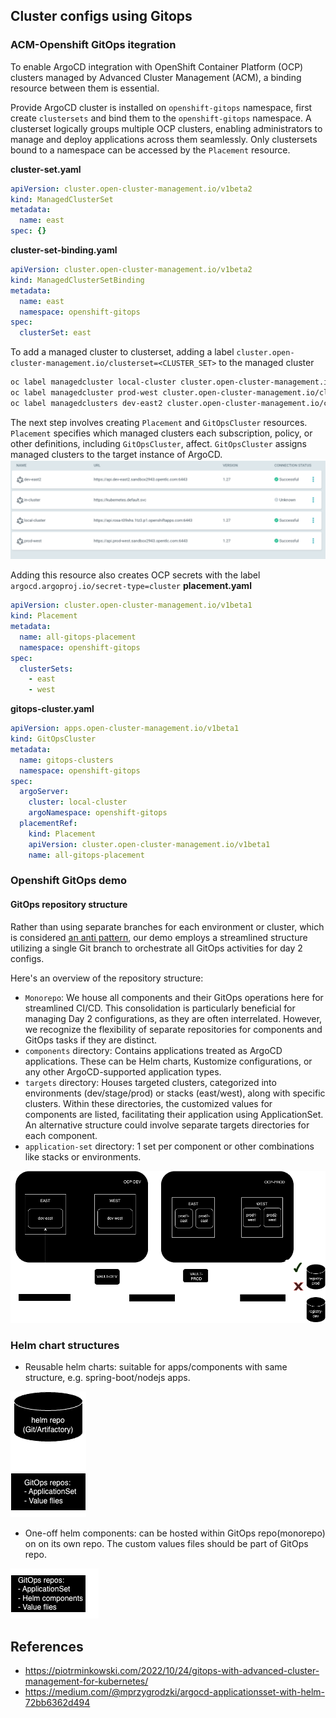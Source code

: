 ## Cluster configs using Gitops
### ACM-Openshift GitOps itegration
To enable ArgoCD integration with OpenShift Container Platform (OCP) clusters managed by Advanced Cluster Management (ACM), a binding resource between them is essential. 

Provide ArgoCD cluster is installed on `openshift-gitops` namespace, first create `clustersets` and bind them to the `openshift-gitops` namespace. A clusterset logically groups multiple OCP clusters, enabling administrators to manage and deploy applications across them seamlessly. Only clustersets bound to a namespace can be accessed by the `Placement` resource.

**cluster-set.yaml**
```yaml
apiVersion: cluster.open-cluster-management.io/v1beta2
kind: ManagedClusterSet
metadata:
  name: east
spec: {}
```
**cluster-set-binding.yaml**
```yaml
apiVersion: cluster.open-cluster-management.io/v1beta2
kind: ManagedClusterSetBinding
metadata:
  name: east
  namespace: openshift-gitops
spec:
  clusterSet: east
```
To add a managed cluster to clusterset, adding a label `cluster.open-cluster-management.io/clusterset=<CLUSTER_SET>` to the managed cluster
```sh
oc label managedcluster local-cluster cluster.open-cluster-management.io/clusterset=west
oc label managedcluster prod-west cluster.open-cluster-management.io/clusterset=west
oc label managedclusters dev-east2 cluster.open-cluster-management.io/clusterset=east
```
The next step involves creating `Placement` and `GitOpsCluster` resources. `Placement` specifies which managed clusters each subscription, policy, or other definitions, including `GitOpsCluster`, affect. `GitOpsCluster` assigns managed clusters to the target instance of ArgoCD.
![ArgoCD clusters](./docs/images/argocd-clusters.png)

Adding this resource also creates OCP secrets with the label `argocd.argoproj.io/secret-type=cluster`
**placement.yaml**
```yaml
apiVersion: cluster.open-cluster-management.io/v1beta1
kind: Placement
metadata:
  name: all-gitops-placement
  namespace: openshift-gitops
spec:
  clusterSets:
    - east
    - west
```
**gitops-cluster.yaml**
```yaml
apiVersion: apps.open-cluster-management.io/v1beta1
kind: GitOpsCluster
metadata:
  name: gitops-clusters
  namespace: openshift-gitops
spec:
  argoServer:
    cluster: local-cluster
    argoNamespace: openshift-gitops
  placementRef:
    kind: Placement
    apiVersion: cluster.open-cluster-management.io/v1beta1
    name: all-gitops-placement
```
### Openshift GitOps demo
#### GitOps repository structure
Rather than using separate branches for each environment or cluster, which is considered [an anti pattern](https://codefresh.io/blog/stop-using-branches-deploying-different-gitops-environments/), our demo employs a streamlined structure utilizing a single Git branch to orchestrate all GitOps activities for day 2 configs.

Here's an overview of the repository structure:
- `Monorepo`: We house all components and their GitOps operations here for streamlined CI/CD. This consolidation is particularly beneficial for managing Day 2 configurations, as they are often interrelated. However, we recognize the flexibility of separate repositories for components and GitOps tasks if they are distinct.
- `components` directory: Contains applications treated as ArgoCD applications. These can be Helm charts, Kustomize configurations, or any other ArgoCD-supported application types.
- `targets` directory: Houses targeted clusters, categorized into environments (dev/stage/prod) or stacks (east/west), along with specific clusters. Within these directories, the customized values for components are listed, facilitating their application using ApplicationSet. An alternative structure could involve separate targets directories for each component.
- `application-set` directory: 1 set per component or other combinations like stacks or environments.

![cluster-config](./docs/images/cluster-configs.png)

### Helm chart structures
- Reusable helm charts: suitable for apps/components with same structure, e.g. spring-boot/nodejs apps.  

![centralized helm charts](./docs/images/helm-centralized.png)

- One-off helm components: can be hosted within GitOps repo(monorepo) on on its own repo. The custom values files should be part of GitOps repo.

![helm component](./docs/images/helm-components.png)

## References
- https://piotrminkowski.com/2022/10/24/gitops-with-advanced-cluster-management-for-kubernetes/
- https://medium.com/@mprzygrodzki/argocd-applicationsset-with-helm-72bb6362d494